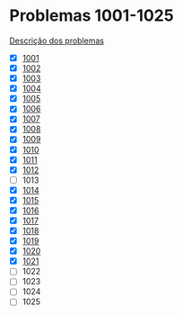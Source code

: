 # Problemas 1001-1025

[Descrição dos problemas](https://www.urionlinejudge.com.br/judge/pt/problems/all?page=1)

  - [x] [1001](1001.poti)
  - [x] [1002](1002.poti)
  - [X] [1003](1003.poti)
  - [X] [1004](1004.poti)
  - [X] [1005](1005.poti)
  - [X] [1006](1006.poti)
  - [X] [1007](1007.poti)
  - [X] [1008](1008.poti)
  - [X] [1009](1009.poti)
  - [X] [1010](1010.poti)
  - [X] [1011](1011.poti)
  - [X] [1012](1012.poti)
  - [ ] 1013
  - [x] [1014](1014.poti)
  - [X] [1015](1015.poti)
  - [X] [1016](1016.poti)
  - [X] [1017](1017.poti)
  - [X] [1018](1018.poti)
  - [X] [1019](1019.poti)
  - [X] [1020](1020.poti)
  - [X] [1021](1021.poti)
  - [ ] 1022
  - [ ] 1023
  - [ ] 1024
  - [ ] 1025
